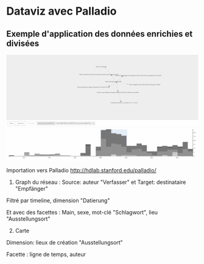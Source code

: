 # Dataviz avec Palladio
## Exemple d'application des données enrichies et divisées

![reseau](reseau%20corpus%20sélectionné%20-%20focalisation%20temporelle%20en%20fonction%20de%20la%20quantité%20-%20resultat%20principalement%20frère%20et%20avocat.PNG)

Importation vers Palladio http://hdlab.stanford.edu/palladio/

1. Graph du réseau : Source: auteur "Verfasser" et Target: destinataire "Empfänger"

Filtré par timeline, dimension "Datierung"

Et avec des facettes :  Main, sexe, mot-clé "Schlagwort", lieu "Ausstellungsort"

2. Carte

Dimension: lieux de création "Ausstellungsort"

Facette : ligne de temps, auteur
